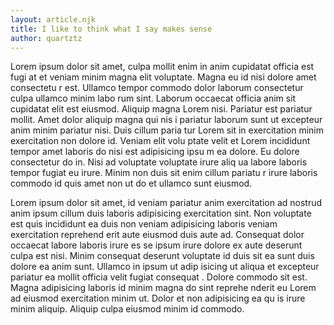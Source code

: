 ```yaml
---
layout: article.njk
title: I like to think what I say makes sense
author: quartztz
---
```

Lorem ipsum dolor sit amet, culpa mollit enim in anim cupidatat officia est fugi
at et veniam minim magna elit voluptate. Magna eu id nisi dolore amet consectetu
r est. Ullamco tempor commodo dolor laborum consectetur culpa ullamco minim labo
rum sint. Laborum occaecat officia anim sit cupidatat elit est eiusmod. Aliquip 
magna Lorem nisi. Pariatur est pariatur mollit. Amet dolor aliquip magna qui nis
i pariatur laborum sunt ut excepteur anim minim pariatur nisi. Duis cillum paria
tur Lorem sit in exercitation minim exercitation non dolore id. Veniam elit volu
ptate velit et Lorem incididunt tempor amet laboris do nisi est adipisicing ipsu
m ea dolore. Eu dolore consectetur do in. Nisi ad voluptate voluptate irure aliq
ua labore laboris tempor fugiat eu irure. Minim non duis sit enim cillum pariatu
r irure laboris commodo id quis amet non ut do et ullamco sunt eiusmod.

Lorem ipsum dolor sit amet, id veniam pariatur anim exercitation ad nostrud anim
 ipsum cillum duis laboris adipisicing exercitation sint. Non voluptate est quis
 incididunt ea duis non veniam adipisicing laboris veniam exercitation reprehend
erit aute eiusmod duis aute ad. Consequat dolor occaecat labore laboris irure es
se ipsum irure dolore ex aute deserunt culpa est nisi. Minim consequat deserunt 
voluptate id duis sit ea sunt duis dolore ea anim sunt. Ullamco in ipsum ut adip
isicing ut aliqua et excepteur pariatur ea mollit officia velit fugiat consequat
.
Dolore commodo sit est. Magna adipisicing laboris id minim magna do sint reprehe
nderit eu Lorem ad eiusmod exercitation minim ut. Dolor et non adipisicing ea qu
is irure minim aliquip. Aliquip culpa eiusmod minim id commodo.